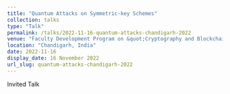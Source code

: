 ```yaml
---
title: "Quantum Attacks on Symmetric-key Schemes"
collection: talks
type: "Talk"
permalink: /talks/2022-11-16-quantum-attacks-chandigarh-2022
venue: "Faculty Development Program on &quot;Cryptography and Blockchain&quot;, Chandigarh University"
location: "Chandigarh, India"
date: 2022-11-16
display_date: 16 November 2022
url_slug: quantum-attacks-chandigarh-2022
---
```


Invited Talk
